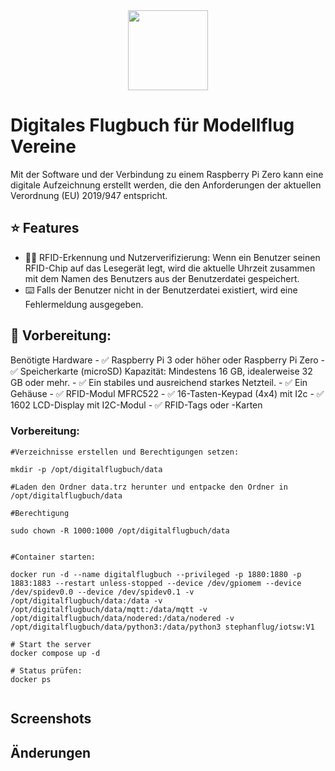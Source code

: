 <div align="center" width="100%">
    <img src="./frontend/public/icon.svg" width="128" alt="" />
</div>

# Digitales Flugbuch für Modellflug Vereine

Mit der Software und der Verbindung zu einem Raspberry Pi Zero kann eine digitale Aufzeichnung erstellt werden, die den Anforderungen der aktuellen Verordnung (EU) 2019/947 entspricht.


## ⭐ Features

- 🧑‍💼 RFID-Erkennung und Nutzerverifizierung: Wenn ein Benutzer seinen RFID-Chip auf das Lesegerät legt, wird die aktuelle Uhrzeit    zusammen mit dem Namen des Benutzers aus der Benutzerdatei gespeichert. 
- ⌨️ Falls der Benutzer nicht in der Benutzerdatei existiert, wird eine Fehlermeldung ausgegeben.



## 🔧 Vorbereitung: 

Benötigte Hardware
     - ✅ Raspberry Pi 3 oder höher oder Raspberry Pi Zero
     - ✅ Speicherkarte (microSD) Kapazität: Mindestens 16 GB, idealerweise 32 GB oder mehr.
     - ✅ Ein stabiles und ausreichend starkes Netzteil.
     - ✅ Ein Gehäuse 
     - ✅ RFID-Modul MFRC522
     - ✅ 16-Tasten-Keypad (4x4) mit I2c
     - ✅ 1602 LCD-Display mit I2C-Modul
     - ✅ RFID-Tags oder -Karten

  
### Vorbereitung: 
```
#Verzeichnisse erstellen und Berechtigungen setzen:

mkdir -p /opt/digitalflugbuch/data

#Laden den Ordner data.trz herunter und entpacke den Ordner in /opt/digitalflugbuch/data

#Berechtigung

sudo chown -R 1000:1000 /opt/digitalflugbuch/data


#Container starten:

docker run -d --name digitalflugbuch --privileged -p 1880:1880 -p 1883:1883 --restart unless-stopped --device /dev/gpiomem --device /dev/spidev0.0 --device /dev/spidev0.1 -v /opt/digitalflugbuch/data:/data -v /opt/digitalflugbuch/data/mqtt:/data/mqtt -v /opt/digitalflugbuch/data/nodered:/data/nodered -v /opt/digitalflugbuch/data/python3:/data/python3 stephanflug/iotsw:V1

# Start the server
docker compose up -d

# Status prüfen:
docker ps


```


## Screenshots




## Änderungen

